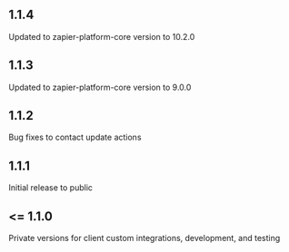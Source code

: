 ## 1.1.4

Updated to zapier-platform-core version to 10.2.0

## 1.1.3

Updated to zapier-platform-core version to 9.0.0

## 1.1.2

Bug fixes to contact update actions

## 1.1.1

Initial release to public

## <= 1.1.0

Private versions for client custom integrations, development, and testing